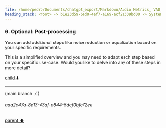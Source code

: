 ```yaml
---
file: /home/pedro/Documents/chatgpt_export/Markdown/Audio Metrics_ VAD, SNR, C50.md
heading_stack: <root> -> b1e23d59-6ad0-4ef7-a169-acf2e339bd00 -> System -> 624193d3-c2b2-4bf7-a466-07d277afd1ce -> System -> aaa2d697-3c69-41fa-9d99-fbca08692e7a -> User -> apply model -> iterate over each frame -> ... -> 12.952 vad=100% snr=51 c50=17 -> 12.968 vad=100% snr=52 c50=17 -> 12.985 vad=100% snr=53 c50=17 -> ... -> fb8a49f1-6eac-4f76-8150-43797a373ea6 -> Assistant -> aaa2ddf2-1647-4fb1-8bfd-b2c64f9f1332 -> User -> 524563db-b004-4ef8-9b0b-070f499904f2 -> Assistant -> 1. Preprocessing -> 2. Voice Activity Detection (VAD) -> 3. Segment Audio -> 4. Signal-to-Noise Ratio (SNR) Filtering -> 5. Export Segments -> 6. Optional: Post-processing
---
```

### 6. Optional: Post-processing
You can add additional steps like noise reduction or equalization based on your specific requirements.

This is a simplified overview and you may need to adapt each step based on your specific use-case. Would you like to delve into any of these steps in more detail?

[child ⬇️](#aaa2c47a-8e13-43af-a844-5dcf0bfc72ee)

---

(main branch ⎇)
###### aaa2c47a-8e13-43af-a844-5dcf0bfc72ee
[parent ⬆️](#524563db-b004-4ef8-9b0b-070f499904f2)
